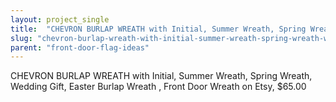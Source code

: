```yaml
---
layout: project_single
title:  "CHEVRON BURLAP WREATH with Initial, Summer Wreath, Spring Wreath, Wedding Gift, Easter Burlap Wreath , Front Door Wreath on Etsy, $65.00"
slug: "chevron-burlap-wreath-with-initial-summer-wreath-spring-wreath-wedding-gift-easter-burlap-wreath-front"
parent: "front-door-flag-ideas"
---
```

CHEVRON BURLAP WREATH with Initial, Summer Wreath, Spring Wreath, Wedding Gift, Easter Burlap Wreath , Front Door Wreath on Etsy, $65.00